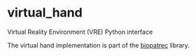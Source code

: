 # virtual_hand
Virtual Reality Environment (VRE) Python interface

The virtual hand implementation is part of the [biopatrec](https://github.com/biopatrec/biopatrec) library.
